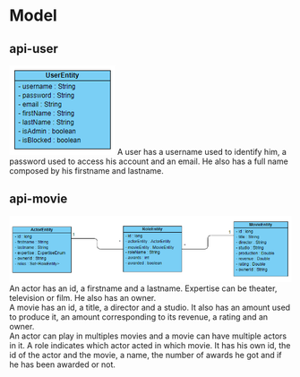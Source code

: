 # Model

## api-user
![user](https://github.com/Crulllo/Teaching-HEIGVD-AMT-2019-Project-Two/blob/master/docs/api-user.png)
A user has a username used to identify him, a password used to access his account and an email. He also has a full name composed by his firstname and lastname.

## api-movie
![movie](https://github.com/Crulllo/Teaching-HEIGVD-AMT-2019-Project-Two/blob/master/docs/api-movie.png)
An actor has an id, a firstname and a lastname. Expertise can be theater, television or film. He also has an owner.<br>
A movie has an id, a title, a director and a studio. It also has an amount used to produce it, an amount corresponding to its revenue, a rating and an owner.<br>
An actor can play in multiples movies and a movie can have multiple actors in it. A role indicates which actor acted in which movie. It has his own id, the id of the actor and the movie, a name, the number of awards he got and if he has been awarded or not.
